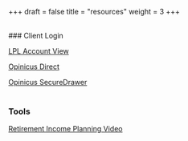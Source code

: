 +++
draft = false
title = "resources"
weight = 3
+++

<br>
### Client Login

<p class="resource-link-wrap">
  <a href="https://myaccountviewonline.com/AccountView/" target="_blank">LPL Account View</a>
  <span class="icon fa-external-link"></span>
</p>
<p class="resource-link-wrap">
  <a href="https://wealth.emaplan.com/ema/Default.aspx?ema/lpl/opinicus" target="_blank">Opinicus Direct</a>
  <span class="icon fa-external-link"></span>
</p>
<p class="resource-link-wrap">
  <a href="https://app.securedrawer.com/#/login" target="_blank">Opinicus SecureDrawer</a>
  <span class="icon fa-external-link"></span>
</p>

<div style="margin: 40px 0 40px 0;">
  <h3>Tools</h3>

  <p class="resource-link-wrap">
    <a href="http://greatwest.com/employer/retirement-readiness/ricp/videos/participants-without-reality-investing.html" target="_blank">Retirement Income Planning Video</a>
    <span class="icon fa-external-link"></span>
  </p>
</div>

